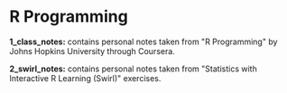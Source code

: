# R Programming
**1_class_notes:** contains personal notes taken from "R Programming" by Johns Hopkins University through Coursera.  

**2_swirl_notes:** contains personal notes taken from "Statistics with Interactive R Learning (Swirl)" exercises.
